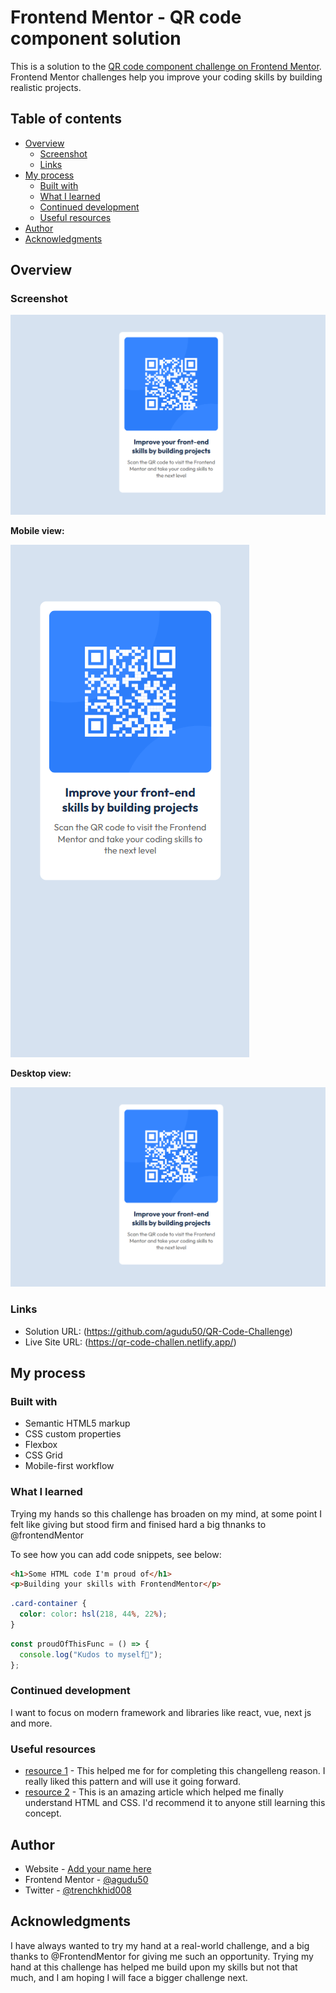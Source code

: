 # Frontend Mentor - QR code component solution

This is a solution to the [QR code component challenge on Frontend Mentor](https://www.frontendmentor.io/challenges/qr-code-component-iux_sIO_H). Frontend Mentor challenges help you improve your coding skills by building realistic projects.

## Table of contents

- [Overview](#overview)
  - [Screenshot](#screenshot)
  - [Links](#links)
- [My process](#my-process)
  - [Built with](#built-with)
  - [What I learned](#what-i-learned)
  - [Continued development](#continued-development)
  - [Useful resources](#useful-resources)
- [Author](#author)
- [Acknowledgments](#acknowledgments)

## Overview

### Screenshot

![](./screenshot/screenshot-desktop-view.png)

**Mobile view:**

![](./screenshot/screenshot-mobile-view.png)

**Desktop view:**

![](./screenshot/screenshot-desktop-view.png)

### Links

- Solution URL:
  (https://github.com/agudu50/QR-Code-Challenge)
- Live Site URL:
  (https://qr-code-challen.netlify.app/)

## My process

### Built with

- Semantic HTML5 markup
- CSS custom properties
- Flexbox
- CSS Grid
- Mobile-first workflow

### What I learned

Trying my hands so this challenge has broaden on my mind, at some point I felt like giving but stood firm and finised hard a big thnanks to @frontendMentor

To see how you can add code snippets, see below:

```html
<h1>Some HTML code I'm proud of</h1>
<p>Building your skills with FrontendMentor</p>
```

```css
.card-container {
  color: color: hsl(218, 44%, 22%);
}
```

```js
const proudOfThisFunc = () => {
  console.log("Kudos to myself🎉");
};
```

### Continued development

I want to focus on modern framework and libraries like react, vue, next js and more.

### Useful resources

- [resource 1](hhttps://www.frontendmentor.io/home) - This helped me for for completing this changelleng reason. I really liked this pattern and will use it going forward.
- [resource 2](https://www.w3schools.com/html/) - This is an amazing article which helped me finally understand HTML and CSS. I'd recommend it to anyone still learning this concept.

## Author

- Website - [Add your name here](https://www.your-site.com)
- Frontend Mentor - [@agudu50](https://www.frontendmentor.io/profile/agudu50)
- Twitter - [@trenchkhid008](https://www.twitter.com/trenchkhid08)

## Acknowledgments

I have always wanted to try my hand at a real-world challenge, and a big thanks to @FrontendMentor for giving me such an opportunity. Trying my hand at this challenge has helped me build upon my skills but not that much, and I am hoping I will face a bigger challenge next.
